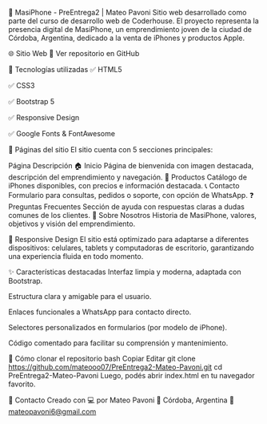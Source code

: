📱 MasiPhone - PreEntrega2 | Mateo Pavoni
Sitio web desarrollado como parte del curso de desarrollo web de Coderhouse. El proyecto representa la presencia digital de MasiPhone, un emprendimiento joven de la ciudad de Córdoba, Argentina, dedicado a la venta de iPhones y productos Apple.

🌐 Sitio Web
🔗 Ver repositorio en GitHub

🧰 Tecnologías utilizadas
✅ HTML5

✅ CSS3

✅ Bootstrap 5

✅ Responsive Design

✅ Google Fonts & FontAwesome

📄 Páginas del sitio
El sitio cuenta con 5 secciones principales:

Página	Descripción
🏠 Inicio	Página de bienvenida con imagen destacada, descripción del emprendimiento y navegación.
🛒 Productos	Catálogo de iPhones disponibles, con precios e información destacada.
📞 Contacto	Formulario para consultas, pedidos o soporte, con opción de WhatsApp.
❓ Preguntas Frecuentes	Sección de ayuda con respuestas claras a dudas comunes de los clientes.
👤 Sobre Nosotros	Historia de MasiPhone, valores, objetivos y visión del emprendimiento.

📱 Responsive Design
El sitio está optimizado para adaptarse a diferentes dispositivos: celulares, tablets y computadoras de escritorio, garantizando una experiencia fluida en todo momento.

✨ Características destacadas
Interfaz limpia y moderna, adaptada con Bootstrap.

Estructura clara y amigable para el usuario.

Enlaces funcionales a WhatsApp para contacto directo.

Selectores personalizados en formularios (por modelo de iPhone).

Código comentado para facilitar su comprensión y mantenimiento.

🚀 Cómo clonar el repositorio
bash
Copiar
Editar
git clone https://github.com/mateooo07/PreEntrega2-Mateo-Pavoni.git
cd PreEntrega2-Mateo-Pavoni
Luego, podés abrir index.html en tu navegador favorito.


📩 Contacto
Creado con 💻 por Mateo Pavoni
📍 Córdoba, Argentina
📧 mateopavoni6@gmail.com

